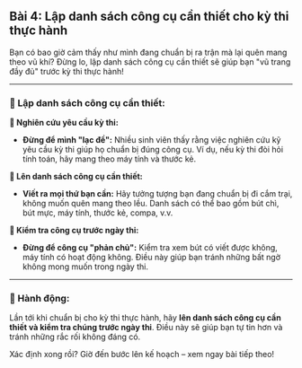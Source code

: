 ## Bài 4: Lập danh sách công cụ cần thiết cho kỳ thi thực hành

Bạn có bao giờ cảm thấy như mình đang chuẩn bị ra trận mà lại quên mang theo vũ khí? Đừng lo, lập danh sách công cụ cần thiết sẽ giúp bạn "vũ trang đầy đủ" trước kỳ thi thực hành!

---

### 📌 Lập danh sách công cụ cần thiết:

**🔹 Nghiên cứu yêu cầu kỳ thi:**
- **Đừng để mình "lạc đề":** Nhiều sinh viên thấy rằng việc nghiên cứu kỹ yêu cầu kỳ thi giúp họ chuẩn bị đúng công cụ. Ví dụ, nếu kỳ thi đòi hỏi tính toán, hãy mang theo máy tính và thước kẻ.

**🔹 Lên danh sách công cụ cần thiết:**
- **Viết ra mọi thứ bạn cần:** Hãy tưởng tượng bạn đang chuẩn bị đi cắm trại, không muốn quên mang theo lều. Danh sách có thể bao gồm bút chì, bút mực, máy tính, thước kẻ, compa, v.v.

**🔹 Kiểm tra công cụ trước ngày thi:**
- **Đừng để công cụ "phản chủ":** Kiểm tra xem bút có viết được không, máy tính có hoạt động không. Điều này giúp bạn tránh những bất ngờ không mong muốn trong ngày thi.

---

### 🚀 Hành động:

Lần tới khi chuẩn bị cho kỳ thi thực hành, hãy **lên danh sách công cụ cần thiết và kiểm tra chúng trước ngày thi**. Điều này sẽ giúp bạn tự tin hơn và tránh những rắc rối không đáng có.

Xác định xong rồi? Giờ đến bước lên kế hoạch – xem ngay bài tiếp theo!